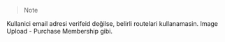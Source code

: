 >>[!NOTE]
Kullanici email adresi verifeid değilse, belirli routelari kullanamasin. Image Upload - Purchase Membership gibi.
